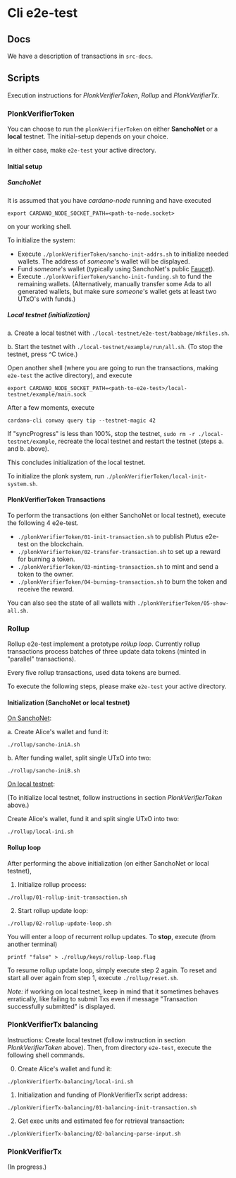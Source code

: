# Cli e2e-test


## Docs

We have a description of transactions in `src-docs`.


## Scripts

Execution instructions for *PlonkVerifierToken*, *Rollup* and *PlonkVerifierTx*.

### PlonkVerifierToken

You can choose to run the `plonkVerifierToken` on either **SanchoNet** or a **local** testnet.  The initial-setup depends on your choice.

In either case, make `e2e-test` your active directory.

#### Initial setup

##### SanchoNet

It is assumed that you have *cardano-node* running and have executed

```shell
export CARDANO_NODE_SOCKET_PATH=<path-to-node.socket>
```
on your working shell.

To initialize the system:

- Execute `./plonkVerifierToken/sancho-init-addrs.sh` to initialize needed wallets.  The address of *someone*'s wallet will be displayed.
- Fund *someone*'s wallet (typically using SanchoNet's public [Faucet](https://sancho.network/faucet)).
- Execute `./plonkVerifierToken/sancho-init-funding.sh` to fund the remaining wallets.  (Alternatively, manually transfer some Ada to all generated wallets, but make sure *someone*'s wallet gets at least two UTxO's with funds.)

##### Local testnet (initialization)

a. Create a local testnet with `./local-testnet/e2e-test/babbage/mkfiles.sh`.

b. Start the testnet with `./local-testnet/example/run/all.sh`.  (To stop the testnet, press ^C twice.)

Open another shell (where you are going to run the transactions, making `e2e-test` the active directory), and execute
```shell
export CARDANO_NODE_SOCKET_PATH=<path-to-e2e-test>/local-testnet/example/main.sock
```

After a few moments, execute
```shell
cardano-cli conway query tip --testnet-magic 42
```
If "syncProgress" is less than 100%, stop the testnet, `sudo rm -r ./local-testnet/example`, recreate the local testnet and restart the testnet (steps a. and b. above).

This concludes initialization of the local testnet.

To initialize the plonk system, run `./plonkVerifierToken/local-init-system.sh`.

#### PlonkVerifierToken Transactions

To perform the transactions (on either SanchoNet or local testnet), execute the following 4 e2e-test.

- `./plonkVerifierToken/01-init-transaction.sh` to publish Plutus e2e-test on the blockchain.
- `./plonkVerifierToken/02-transfer-transaction.sh` to set up a reward for burning a token.
- `./plonkVerifierToken/03-minting-transaction.sh` to mint and send a token to the owner.
- `./plonkVerifierToken/04-burning-transaction.sh` to burn the token and receive the reward.

You can also see the state of all wallets with `./plonkVerifierToken/05-show-all.sh`.

### Rollup

Rollup e2e-test implement a prototype *rollup loop*.  Currently rollup transactions process batches of three update data tokens (minted in "parallel" transactions).

Every five rollup transactions, used data tokens are burned.

To execute the following steps, please make `e2e-test` your active directory.

#### Initialization (SanchoNet or local testnet)

<u>On SanchoNet</u>:

a. Create Alice's wallet and fund it:
```shell
./rollup/sancho-iniA.sh
```
b. After funding wallet, split single UTxO into two:
```shell
./rollup/sancho-iniB.sh
```

<u>On local testnet</u>:

(To initialize local testnet, follow instructions in section *PlonkVerifierToken* above.)

Create Alice's wallet, fund it and split single UTxO into two:
```shell
./rollup/local-ini.sh
```

#### Rollup loop

After performing the above initialization (on either SanchoNet or local testnet),

1. Initialize rollup process:
```shell
./rollup/01-rollup-init-transaction.sh
```
2. Start rollup update loop:
```shell
./rollup/02-rollup-update-loop.sh
```
You will enter a loop of recurrent rollup updates.  To **stop**, execute (from another terminal)
```shell
printf "false" > ./rollup/keys/rollup-loop.flag
```
To resume rollup update loop, simply execute step 2 again.  To reset and start all over again from step 1, execute `./rollup/reset.sh`.

*Note:*  if working on local testnet, keep in mind that it sometimes behaves erratically, like failing to submit Txs even if message "Transaction successfully submitted" is displayed.


### PlonkVerifierTx balancing

Instructions:  Create local testnet (follow instruction in section *PlonkVerifierToken* above).  Then, from directory `e2e-test`, execute the following shell commands.

0. Create Alice's wallet and fund it:
```shell
./plonkVerifierTx-balancing/local-ini.sh
```

1. Initialization and funding of PlonkVerifierTx script address:
```shell
./plonkVerifierTx-balancing/01-balancing-init-transaction.sh
```

2. Get exec units and estimated fee for retrieval transaction:
```shell
./plonkVerifierTx-balancing/02-balancing-parse-input.sh
```

### PlonkVerifierTx

(In progress.)
